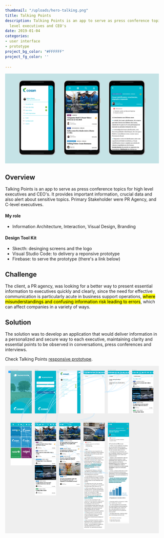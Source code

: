 ```yaml
---
thumbnail: "/uploads/hero-talking.png"
title: Talking Points
description: Talking Points is an app to serve as press conference topics for high
  level executives and CEO's
date: 2019-01-04
categories:
- user interface
- prototype
project_bg_color: "#FFFFFF"
project_fg_color: ''

---
```

![](/uploads/hero-talking.png)

## Overview

Talking Points is an app to serve as press conference topics for high level executives and CEO's. It provides important information, crucial data and also alert about sensitive topics. Primary Stakeholder were PR Agency, and C-level executives.

#### My role

* Information Architecture, Interaction, Visual Design, Branding

#### Design Tool Kit

* Skecth: desinging screens and the logo
* Visual Studio Code: to delivery a reponsive prototype
* Firebase: to serve the prototype (there's a link below)

## Challenge

The client, a PR agency, was looking for a better way to present essential information to executives quickly and clearly, since the need for effective communication is particularly acute in business support operations, <mark>where misunderstandings and confusing information risk leading to errors</mark>, which can affect companies in a variety of ways.

## Solution

The solution was to develop an application that would deliver information in a personalized and secure way to each executive, maintaining clarity and essential points to be observed in conversations, press conferences and interviews.

Check Talking Points [responsive prototype](https://talking-points-d21d3.firebaseapp.com/).

![Flow](/uploads/talking-points_fluxo.png "Flow")